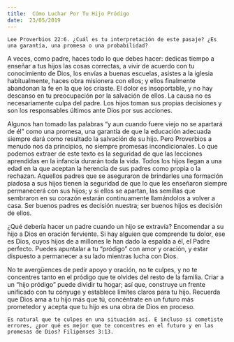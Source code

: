 ```yaml
---
title:  Cómo Luchar Por Tu Hijo Pródigo
date:  23/05/2019
---
```


`Lee Proverbios 22:6. ¿Cuál es tu interpretación de este pasaje? ¿Es una garantía, una promesa o una probabilidad?`

A veces, como padre, haces todo lo que debes hacer: dedicas tiempo a enseñar a tus hijos las cosas correctas, a vivir de acuerdo con tu conocimiento de Dios, los envías a buenas escuelas, asistes a la iglesia habitualmente, haces obra misionera con ellos; y ellos finalmente abandonan la fe en la que los criaste. El dolor es insoportable, y no hay descanso en tu preocupación por la salvación de ellos. La causa no es necesariamente culpa del padre. Los hijos toman sus propias decisiones y son los responsables últimos ante Dios por sus acciones.

Algunos han tomado las palabras “y aun cuando fuere viejo no se apartará de él” como una promesa, una garantía de que la educación adecuada siempre dará como resultado la salvación de su hijo. Pero Proverbios a menudo nos da principios, no siempre promesas incondicionales. Lo que podemos extraer de este texto es la seguridad de que las lecciones aprendidas en la infancia durarán toda la vida. Todos los hijos llegan a una edad en la que aceptan la herencia de sus padres como propia o la rechazan. Aquellos padres que se aseguraron de brindarles una formación piadosa a sus hijos tienen la seguridad de que lo que les enseñaron siempre permanecerá con sus hijos; y si ellos se apartan, las semillas que sembraron en su corazón estarán continuamente llamándolos a volver a casa. Ser buenos padres es decisión nuestra; ser buenos hijos es decisión de ellos.

¿Qué debería hacer un padre cuando un hijo se extravía? Encomendar a su hijo a Dios en oración ferviente. Si hay alguien que comprende tu dolor, ese es Dios, cuyos hijos de a millones le han dado la espalda a él, el Padre perfecto. Puedes apuntalar a tu “pródigo” con amor y oración, y estar dispuesto a permanecer a su lado mientras lucha con Dios.

No te avergüences de pedir apoyo y oración, no te culpes, y no te concentres tanto en el pródigo que te olvides del resto de la familia. Criar a un “hijo pródigo” puede dividir tu hogar; así que, construye un frente unificado con tu cónyuge y establece límites claros para tu hijo. Recuerda que Dios ama a tu hijo más que tú, concéntrate en un futuro más prometedor y acepta que tu hijo es una obra de Dios en proceso.

`Es natural que te culpes en una situación así. E incluso si cometiste errores, ¿por qué es mejor que te concentres en el futuro y en las promesas de Dios? Filipenses 3:13.`